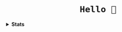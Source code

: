 
<h1 align="center"><code>Hello 👋</code></h1>

<details>
  <summary><b>Stats</b></summary>
    <p align="center">
      <img src="https://metrics.lecoq.io/Lissy93?template=classic&stackoverflow=1&repositories=1&notable=1&discussions=1&achievements=1&activity=1&lines=1&followup=1&gists=1&people=1&isocalendar=1&repositories=100&repositories.batch=100&repositories.forks=false&repositories.affiliations=owner&isocalendar.duration=full-year&people.limit=24&people.size=28&people.types=followers%2C%20following&people.identicons=false&people.shuffle=false&followup.sections=repositories&activity.limit=5&activity.load=300&activity.days=14&activity.filter=all&activity.visibility=all&activity.timestamps=false&achievements.threshold=C&achievements.secrets=true&achievements.display=detailed&achievements.limit=0&notable.repositories=false&stackoverflow.user=979052&stackoverflow.sections=answers-top%2C%20questions-recent&stackoverflow.limit=2&stackoverflow.lines=4&stackoverflow.lines.snippet=2&config.timezone=Europe%2FLondon"/>
    </p>
</details>

<!--

<h1 align="center">
  <code>Heya there 👋 I'm Alicia 👩🏻‍💻</code>
</h1>

<p align="center">
  <code>A full stack dev from London 🇬🇧</code>
  <img width="20" src="https://cultofthepartyparrot.com/guests/hd/nyanparrot.gif"/>
</p>

<p align="center"><a href="https://twitter.com/Lissy_Sykes"><img src="https://img.shields.io/twitter/follow/Lissy_Sykes?style=social&amp;logo=twitter" alt="Alicia Sykes on Twitter"></a>
<a href="https://github.com/Lissy93"><img src="https://img.shields.io/github/followers/lissy93?label=Lissy93&amp;style=social" alt="Alicia Sykes on GitHub"></a>
<a href="https://mastodon.social/web/accounts/1032965"><img src="https://img.shields.io/mastodon/follow/1032965?domain=https%3A%2F%2Fmastodon.social" alt="Alicia Sykes on Mastodon"></a>
<a href="https://keybase.io/aliciasykes"><img src="https://img.shields.io/badge/aliciasykes--lightgrey?style=social&amp;logo=Keybase" alt="Alicia Sykes on Keybase"></a>
<a href="https://keybase.io/aliciasykes/pgp_keys.asc"><img src="https://img.shields.io/badge/PGP--lightgrey?style=social&amp;logo=Let%E2%80%99s%20Encrypt" alt="Alicia Sykes&#39;s PGP"></a>
<a href="https://aliciasykes.com"><img src="https://img.shields.io/badge/aliciasykes.com--lightgrey?style=social&amp;logo=Tencent%20QQ" alt="Alicia Sykes&#39;s Website"></a></p>


-->
